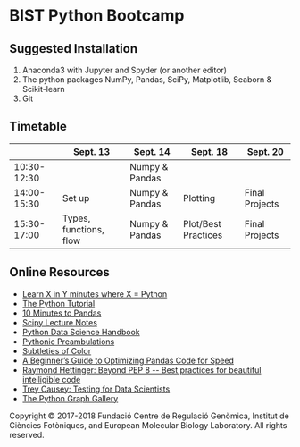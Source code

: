 BIST Python Bootcamp
====================

Suggested Installation
----------------------
1. Anaconda3 with Jupyter and Spyder (or another editor)
2. The python packages NumPy, Pandas, SciPy, Matplotlib, Seaborn & Scikit-learn
3. Git

Timetable
---------
|             | Sept. 13               | Sept. 14       | Sept. 18           | Sept. 20       |
|-------------|------------------------|----------------|--------------------|----------------|
| 10:30-12:30 |                        | Numpy & Pandas |                    |                |
| 14:00-15:30 | Set up                 | Numpy & Pandas | Plotting           | Final Projects |
| 15:30-17:00 | Types, functions, flow | Numpy & Pandas | Plot/Best Practices| Final Projects |

Online Resources
----------------
* [Learn X in Y minutes where X = Python](https://learnxinyminutes.com/docs/python/)
* [The Python Tutorial](https://docs.python.org/3.6/tutorial/index.html)
* [10 Minutes to Pandas](https://pandas.pydata.org/pandas-docs/stable/10min.html)
* [Scipy Lecture Notes](http://www.scipy-lectures.org/)
* [Python Data Science Handbook](https://jakevdp.github.io/PythonDataScienceHandbook/)
* [Pythonic Preambulations](http://jakevdp.github.io/)
* [Subtleties of Color](https://earthobservatory.nasa.gov/blogs/elegantfigures/2013/08/05/subtleties-of-color-part-1-of-6/)
* [A Beginner’s Guide to Optimizing Pandas Code for Speed](https://engineering.upside.com/a-beginners-guide-to-optimizing-pandas-code-for-speed-c09ef2c6a4d6)
* [Raymond Hettinger: Beyond PEP 8 -- Best practices for beautiful intelligible code](https://www.youtube.com/watch?v=wf-BqAjZb8M)
* [Trey Causey: Testing for Data Scientists](https://www.youtube.com/watch?v=GEqM9uJi64Q)
* [The Python Graph Gallery](https://python-graph-gallery.com/)

Copyright © 2017-2018 Fundació Centre de Regulació Genòmica, Institut de Ciències Fotòniques, and European Molecular Biology Laboratory. All rights reserved.
